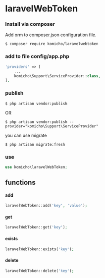# laravelWebToken

### Install via composer
Add orm to composer.json configuration file.

```
$ composer require komicho/laravelwebtoken
```

### add to file config/app.php
```php
'providers' => [
    ...
    komicho\Support\ServiceProvider::class,
],
```

### publish 
```
$ php artisan vendor:publish
```
OR
```
$ php artisan vendor:publish --provider="komicho\Support\ServiceProvider"
```
you can use migrate
```
$ php artisan migrate:fresh
```

### use
```php
use komicho\laravelWebToken;
```
## functions
#### add
```php
laravelWebToken::add('key', 'value');
```
#### get
```php
laravelWebToken::get('key');
```
#### exists
```php
laravelWebToken::exists('key');
```
#### delete
```php
laravelWebToken::delete('key');
```
